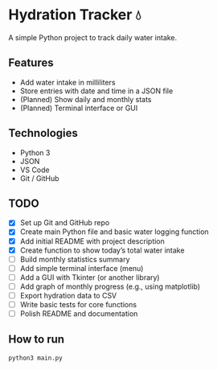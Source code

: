 
# Hydration Tracker 💧

A simple Python project to track daily water intake.

## Features

- Add water intake in milliliters
- Store entries with date and time in a JSON file
- (Planned) Show daily and monthly stats
- (Planned) Terminal interface or GUI

## Technologies

- Python 3
- JSON
- VS Code
- Git / GitHub

## TODO

- [x] Set up Git and GitHub repo
- [x] Create main Python file and basic water logging function
- [x] Add initial README with project description
- [x] Create function to show today’s total water intake
- [ ] Build monthly statistics summary
- [ ] Add simple terminal interface (menu)
- [ ] Add a GUI with Tkinter (or another library)
- [ ] Add graph of monthly progress (e.g., using matplotlib)
- [ ] Export hydration data to CSV
- [ ] Write basic tests for core functions
- [ ] Polish README and documentation

## How to run

```bash
python3 main.py



